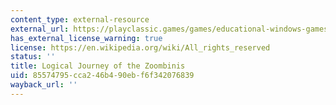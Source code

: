 ```yaml
---
content_type: external-resource
external_url: https://playclassic.games/games/educational-windows-games-online/logical-journey-of-the-zoombinis/play/
has_external_license_warning: true
license: https://en.wikipedia.org/wiki/All_rights_reserved
status: ''
title: Logical Journey of the Zoombinis
uid: 85574795-cca2-46b4-90eb-f6f342076839
wayback_url: ''
---
```

